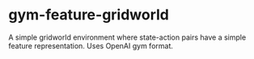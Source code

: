# gym-feature-gridworld
 A simple gridworld environment where state-action pairs have a simple feature representation. Uses OpenAI gym format.
